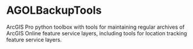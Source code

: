 # AGOLBackupTools

ArcGIS Pro python toolbox with tools for maintaining regular archives of ArcGIS Online feature service layers, including tools for location tracking feature service layers.